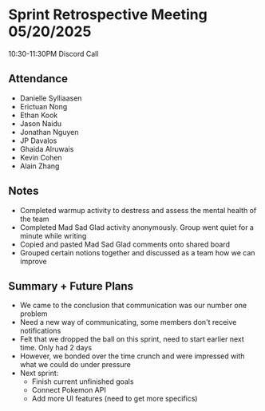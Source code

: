 # Sprint Retrospective Meeting 05/20/2025
10:30-11:30PM Discord Call

## Attendance 
- Danielle Sylliaasen
- Erictuan Nong
- Ethan Kook
- Jason Naidu
- Jonathan Nguyen
- JP Davalos
- Ghaida Alruwais
- Kevin Cohen
- Alain Zhang

## Notes
- Completed warmup activity to destress and assess the mental health of the team
- Completed Mad Sad Glad activity anonymously. Group went quiet for a minute while writing
- Copied and pasted Mad Sad Glad comments onto shared board
- Grouped certain notions together and discussed as a team how we can improve

## Summary + Future Plans
- We came to the conclusion that communication was our number one problem
- Need a new way of communicating, some members don't receive notifications
- Felt that we dropped the ball on this sprint, need to start earlier next time. Only had 2 days
- However, we bonded over the time crunch and were impressed with what we could do under pressure
- Next sprint:
  - Finish current unfinished goals
  - Connect Pokemon API
  - Add more UI features (need to get more specifics)